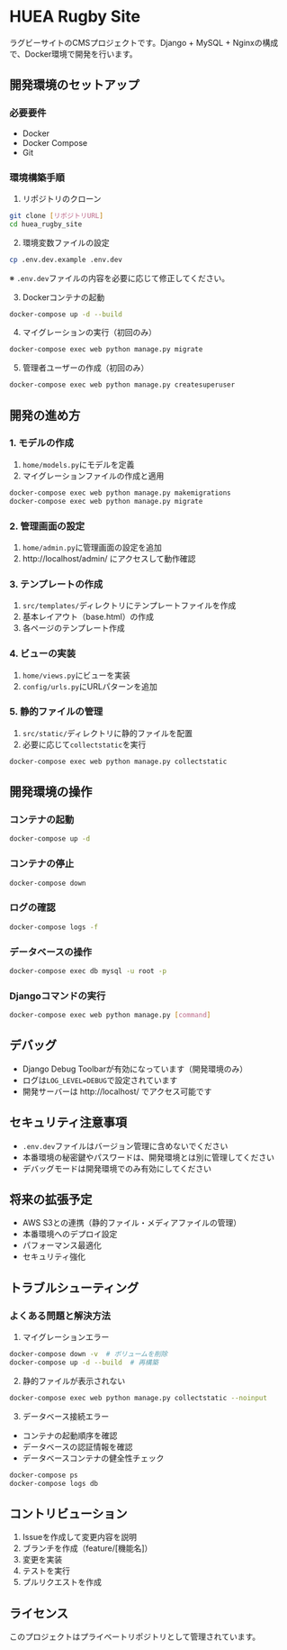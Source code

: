 # HUEA Rugby Site

ラグビーサイトのCMSプロジェクトです。Django + MySQL + Nginxの構成で、Docker環境で開発を行います。

## 開発環境のセットアップ

### 必要要件
- Docker
- Docker Compose
- Git

### 環境構築手順

1. リポジトリのクローン
```bash
git clone [リポジトリURL]
cd huea_rugby_site
```

2. 環境変数ファイルの設定
```bash
cp .env.dev.example .env.dev
```
※ `.env.dev`ファイルの内容を必要に応じて修正してください。

3. Dockerコンテナの起動
```bash
docker-compose up -d --build
```

4. マイグレーションの実行（初回のみ）
```bash
docker-compose exec web python manage.py migrate
```

5. 管理者ユーザーの作成（初回のみ）
```bash
docker-compose exec web python manage.py createsuperuser
```

## 開発の進め方

### 1. モデルの作成
1. `home/models.py`にモデルを定義
2. マイグレーションファイルの作成と適用
```bash
docker-compose exec web python manage.py makemigrations
docker-compose exec web python manage.py migrate
```

### 2. 管理画面の設定
1. `home/admin.py`に管理画面の設定を追加
2. http://localhost/admin/ にアクセスして動作確認

### 3. テンプレートの作成
1. `src/templates/`ディレクトリにテンプレートファイルを作成
2. 基本レイアウト（base.html）の作成
3. 各ページのテンプレート作成

### 4. ビューの実装
1. `home/views.py`にビューを実装
2. `config/urls.py`にURLパターンを追加

### 5. 静的ファイルの管理
1. `src/static/`ディレクトリに静的ファイルを配置
2. 必要に応じて`collectstatic`を実行
```bash
docker-compose exec web python manage.py collectstatic
```

## 開発環境の操作

### コンテナの起動
```bash
docker-compose up -d
```

### コンテナの停止
```bash
docker-compose down
```

### ログの確認
```bash
docker-compose logs -f
```

### データベースの操作
```bash
docker-compose exec db mysql -u root -p
```

### Djangoコマンドの実行
```bash
docker-compose exec web python manage.py [command]
```

## デバッグ

- Django Debug Toolbarが有効になっています（開発環境のみ）
- ログは`LOG_LEVEL=DEBUG`で設定されています
- 開発サーバーは http://localhost/ でアクセス可能です

## セキュリティ注意事項

- `.env.dev`ファイルはバージョン管理に含めないでください
- 本番環境の秘密鍵やパスワードは、開発環境とは別に管理してください
- デバッグモードは開発環境でのみ有効にしてください

## 将来の拡張予定

- AWS S3との連携（静的ファイル・メディアファイルの管理）
- 本番環境へのデプロイ設定
- パフォーマンス最適化
- セキュリティ強化

## トラブルシューティング

### よくある問題と解決方法

1. マイグレーションエラー
```bash
docker-compose down -v  # ボリュームを削除
docker-compose up -d --build  # 再構築
```

2. 静的ファイルが表示されない
```bash
docker-compose exec web python manage.py collectstatic --noinput
```

3. データベース接続エラー
- コンテナの起動順序を確認
- データベースの認証情報を確認
- データベースコンテナの健全性チェック
```bash
docker-compose ps
docker-compose logs db
```

## コントリビューション

1. Issueを作成して変更内容を説明
2. ブランチを作成（feature/[機能名]）
3. 変更を実装
4. テストを実行
5. プルリクエストを作成

## ライセンス

このプロジェクトはプライベートリポジトリとして管理されています。
